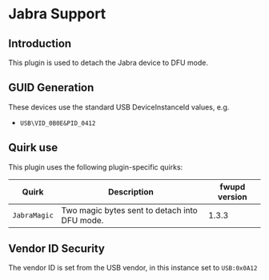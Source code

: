 Jabra Support
=============

Introduction
------------

This plugin is used to detach the Jabra device to DFU mode.

GUID Generation
---------------

These devices use the standard USB DeviceInstanceId values, e.g.

 * `USB\VID_0B0E&PID_0412`

Quirk use
---------

This plugin uses the following plugin-specific quirks:

| Quirk         | Description                                  | fwupd version |
|---------------|----------------------------------------------|---------------|
|`JabraMagic`   | Two magic bytes sent to detach into DFU mode.|1.3.3          |

Vendor ID Security
------------------

The vendor ID is set from the USB vendor, in this instance set to `USB:0x0A12`
